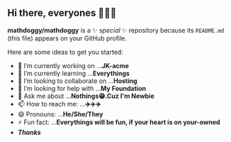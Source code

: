 ## Hi there, everyones 👋👏👋


**mathdoggy/mathdoggy** is a ✨ _special_ ✨ repository because its `README.md` (this file) appears on your GitHub profile.

Here are some ideas to get you started:

- 🔭 I’m currently working on ...**JK-acme**
- 🌱 I’m currently learning ...**Everythings**
- 👯 I’m looking to collaborate on ...**Hosting**
- 🤔 I’m looking for help with ...**My Foundation**
- 💬 Ask me about ...**Nothings😁.Cuz I'm Newbie**
- 📫 How to reach me: ...**✈️✈️✈️**
- 😄 Pronouns: ...**He/She/They**
- ⚡ Fun fact: ...**Everythings will be fun, if your heart is on your-owned**
- *****Thanks*****

